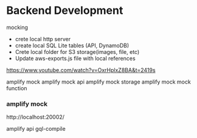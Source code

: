 # Backend Development

mocking 
- crete local http server
- create local SQL Lite tables (API, DynamoDB)
- Crete local folder for S3 storage(images, file, etc)
- Update aws-exports.js file with local references
  


https://www.youtube.com/watch?v=OxrHplxZ8BA&t=2419s

amplify mock
amplify mock api
amplify mock storage
amplify mock mock function <functionname>



### amplify mock 


http://localhost:20002/


amplify api gql-compile
